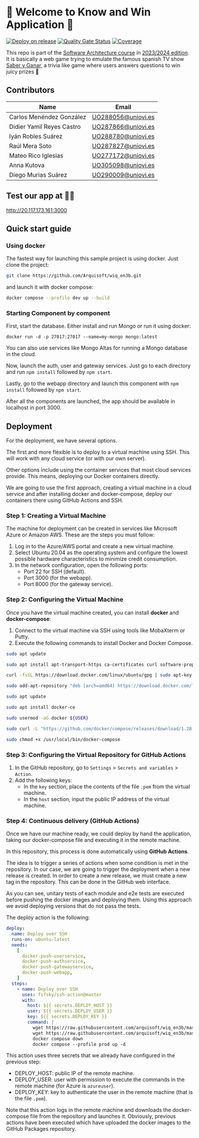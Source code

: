 # 🚀 Welcome to Know and Win Application 🚀

[![Deploy on release](https://github.com/Arquisoft/wiq_en3b/actions/workflows/release.yml/badge.svg)](https://github.com/Arquisoft/wiq_en3b/actions/workflows/release.yml)
[![Quality Gate Status](https://sonarcloud.io/api/project_badges/measure?project=Arquisoft_wiq_en3b&metric=alert_status)](https://sonarcloud.io/summary/new_code?id=Arquisoft_wiq_en3b)
[![Coverage](https://sonarcloud.io/api/project_badges/measure?project=Arquisoft_wiq_en3b&metric=coverage)](https://sonarcloud.io/summary/new_code?id=Arquisoft_wiq_en3b)

This repo is part of the [Software Architecture course](http://arquisoft.github.io/) in [2023/2024 edition](https://arquisoft.github.io/course2324.html). It is basically
a web game trying to emulate the famous spanish TV show [Saber y Ganar](https://www.youtube.com/watch?v=w0Q0i0fnfwM), a trivia like game where users answers 
questions to win juicy prizes 🥇 

## Contributors

| Name                      | Email              |
| ------------------------- | ------------------ |
| Carlos Menéndez González  | UO288056@uniovi.es |
| Didier Yamil Reyes Castro | UO287866@uniovi.es |
| Iyán Robles Suárez        | UO288780@uniovi.es |
| Raúl Mera Soto            | UO287827@uniovi.es |
| Mateo Rico Iglesias       | UO277172@uniovi.es |
| Anna Kutova               | UO305098@uniovi.es |
| Diego Murias Suárez       | UO290009@uniovi.es |

## Test our app at 🚀🚀
http://20.117.173.161:3000

## Quick start guide

### Using docker

The fastest way for launching this sample project is using docker. Just clone the project:

```sh
git clone https://github.com/Arquisoft/wiq_en3b.git
```

and launch it with docker compose:

```sh
docker compose --profile dev up --build
```

### Starting Component by component

First, start the database. Either install and run Mongo or run it using docker:

`docker run -d -p 27017:27017 --name=my-mongo mongo:latest`

You can also use services like Mongo Altas for running a Mongo database in the cloud.

Now, launch the auth, user and gateway services. Just go to each directory and run `npm install` followed by `npm start`.

Lastly, go to the webapp directory and launch this component with `npm install` followed by `npm start`.

After all the components are launched, the app should be available in localhost in port 3000.

## Deployment

For the deployment, we have several options.

The first and more flexible is to deploy to a virtual machine using SSH. This will work with any cloud service (or with our own server).

Other options include using the container services that most cloud services provide. This means, deploying our Docker containers directly.

We are going to use the first approach, creating a virtual machine in a cloud service and after installing docker and docker-compose, deploy our containers there using GitHub Actions and SSH.

### Step 1: Creating a Virtual Machine

The machine for deployment can be created in services like Microsoft Azure or Amazon AWS. These are the steps you must follow:

1. Log in to the Azure/AWS portal and create a new virtual machine.
2. Select Ubuntu 20.04 as the operating system and configure the lowest possible hardware characteristics to minimize credit consumption.
3. In the network configuration, open the following ports:
   - Port 22 for SSH (default).
   - Port 3000 (for the webapp).
   - Port 8000 (for the gateway service).

### Step 2: Configuring the Virtual Machine

Once you have the virtual machine created, you can install **docker** and **docker-compose**:

1. Connect to the virtual machine via SSH using tools like MobaXterm or Putty.
2. Execute the following commands to install Docker and Docker Compose.

```bash
sudo apt update
```

```bash
sudo apt install apt-transport-https ca-certificates curl software-properties-common
```

```bash
curl -fsSL https://download.docker.com/linux/ubuntu/gpg | sudo apt-key add -
```

```bash
sudo add-apt-repository "deb [arch=amd64] https://download.docker.com/linux/ubuntu focal stable"
```

```bash
sudo apt update
```

```bash
sudo apt install docker-ce
```

```bash
sudo usermod -aG docker ${USER}
```

```bash
sudo curl -L "https://github.com/docker/compose/releases/download/1.28.5/docker-compose-$(uname -s)-$(uname -m)" -o /usr/local/bin/docker-compose
```

```bash
sudo chmod +x /usr/local/bin/docker-compose
```

### Step 3: Configuring the Virtual Repository for GitHub Actions

1. In the GitHub repository, go to `Settings` > `Secrets and variables` > `Action`.
2. Add the following keys:
   - In the `key` section, place the contents of the file `.pem` from the virtual machine.
   - In the `host` section, input the public IP address of the virtual machine.

### Step 4: Continuous delivery (GitHub Actions)

Once we have our machine ready, we could deploy by hand the application, taking our docker-compose file and executing it in the remote machine.

In this repository, this process is done automatically using **GitHub Actions**.

The idea is to trigger a series of actions when some condition is met in the repository. In our case, we are going to trigger the deployment when a new release is created. In order to create a new release, we must create a new tag in the repository. This can be done in the GitHub web interface.

As you can see, unitary tests of each module and e2e tests are executed before pushing the docker images and deploying them. Using this approach we avoid deploying versions that do not pass the tests.

The deploy action is the following:

```yml
deploy:
  name: Deploy over SSH
  runs-on: ubuntu-latest
  needs:
    [
      docker-push-userservice,
      docker-push-authservice,
      docker-push-gatewayservice,
      docker-push-webapp,
    ]
  steps:
    - name: Deploy over SSH
      uses: fifsky/ssh-action@master
      with:
        host: ${{ secrets.DEPLOY_HOST }}
        user: ${{ secrets.DEPLOY_USER }}
        key: ${{ secrets.DEPLOY_KEY }}
        command: |
          wget https://raw.githubusercontent.com/arquisoft/wiq_en3b/master/docker-compose.yml -O docker-compose.yml
          wget https://raw.githubusercontent.com/arquisoft/wiq_en3b/master/.env
          docker compose down
          docker compose --profile prod up -d
```

This action uses three secrets that we already have configured in the previous step:

- DEPLOY_HOST: public IP of the remote machine.
- DEPLOY_USER: user with permission to execute the commands in the remote machine (for Azure is `azureuser`).
- DEPLOY_KEY: key to authenticate the user in the remote machine (that is the file `.pem`).

Note that this action logs in the remote machine and downloads the docker-compose file from the repository and launches it. Obviously, previous actions have been executed which have uploaded the docker images to the GitHub Packages repository.
